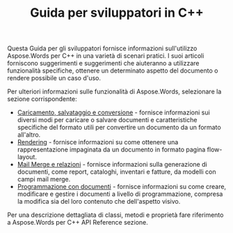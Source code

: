 ﻿---
title: Guida per sviluppatori in C++
second_title: Aspose.Words per C++
articleTitle: Guida per sviluppatori
linktitle: Guida per sviluppatori
description: "Questa Guida per gli sviluppatori descrive scenari pratici e suggerimenti per aiutarti a utilizzare Aspose.Words per C++ caratteristiche, ottenere un certo aspetto del documento o rendere possibile un caso d'uso."
type: docs
weight: 20
url: /it/cpp/developer-guide/
---

Questa Guida per gli sviluppatori fornisce informazioni sull'utilizzo Aspose.Words per C++ in una varietà di scenari pratici. I suoi articoli forniscono suggerimenti e suggerimenti che aiuteranno a utilizzare funzionalità specifiche, ottenere un determinato aspetto del documento o rendere possibile un caso d'uso.

Per ulteriori informazioni sulle funzionalità di Aspose.Words, selezionare la sezione corrispondente:

- [Caricamento, salvataggio e conversione](/words/cpp/loading-saving-and-converting/) - fornisce informazioni sui diversi modi per caricare o salvare documenti e caratteristiche specifiche del formato utili per convertire un documento da un formato all'altro.
- [Rendering](/words/cpp/rendering/) - fornisce informazioni su come ottenere una rappresentazione impaginata da un documento in formato pagina flow-layout.
- [Mail Merge e relazioni](/words/cpp/mail-merge-and-reporting/) - fornisce informazioni sulla generazione di documenti, come report, cataloghi, inventari e fatture, da modelli con campi mail merge.
- [Programmazione con documenti](/words/cpp/programming-with-documents/) - fornisce informazioni su come creare, modificare e gestire i documenti a livello di programmazione, compresa la modifica sia del loro contenuto che dell'aspetto visivo.

Per una descrizione dettagliata di classi, metodi e proprietà fare riferimento a Aspose.Words per C++ API Reference sezione.
